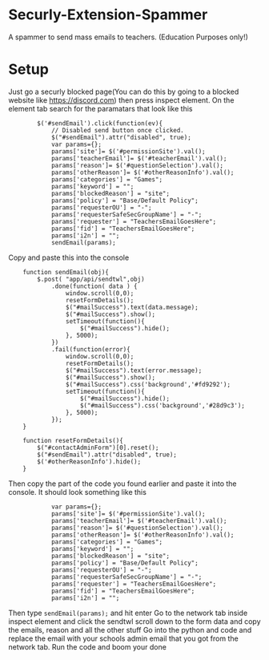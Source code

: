 # Securly-Extension-Spammer
A spammer to send mass emails to teachers. (Education Purposes only!)
# Setup
Just go a securly blocked page(You can do this by going to a blocked website like https://discord.com) then press inspect element. On the element tab search for the paramatars that look like this
```
        $('#sendEmail').click(function(ev){
            // Disabled send button once clicked.
            $("#sendEmail").attr("disabled", true);
            var params={};
            params['site']= $('#permissionSite').val();
            params['teacherEmail']= $('#teacherEmail').val();
            params['reason']= $('#questionSelection').val();
            params['otherReason']= $('#otherReasonInfo').val();
            params['categories'] = "Games";
            params['keyword'] = "";
            params['blockedReason'] = "site";
            params['policy'] = "Base/Default Policy";
            params['requesterOU'] = "-";
            params['requesterSafeSecGroupName'] = "-";
            params['requester'] = "TeachersEmailGoesHere";
            params['fid'] = "TeachersEmailGoesHere";
            params['i2n'] = "";
            sendEmail(params);
```
Copy and paste this into the console
```
    function sendEmail(obj){
        $.post( "app/api/sendtwl",obj)
            .done(function( data ) {
                window.scroll(0,0);
                resetFormDetails();
                $("#mailSuccess").text(data.message);
                $("#mailSuccess").show();
                setTimeout(function(){
                    $("#mailSuccess").hide();
                }, 5000);
            })
            .fail(function(error){
                window.scroll(0,0);
                resetFormDetails();
                $("#mailSuccess").text(error.message);
                $("#mailSuccess").show();
                $("#mailSuccess").css('background','#fd9292');
                setTimeout(function(){
                    $("#mailSuccess").hide();
                    $("#mailSuccess").css('background','#28d9c3');
                }, 5000);
            });
    }

    function resetFormDetails(){
        $("#contactAdminForm")[0].reset();
        $("#sendEmail").attr("disabled", true);
        $('#otherReasonInfo').hide();
    }
```
Then copy the part of the code you found earlier and paste it into the console.
It should look something like this
```
            var params={};
            params['site']= $('#permissionSite').val();
            params['teacherEmail']= $('#teacherEmail').val();
            params['reason']= $('#questionSelection').val();
            params['otherReason']= $('#otherReasonInfo').val();
            params['categories'] = "Games";
            params['keyword'] = "";
            params['blockedReason'] = "site";
            params['policy'] = "Base/Default Policy";
            params['requesterOU'] = "-";
            params['requesterSafeSecGroupName'] = "-";
            params['requester'] = "TeachersEmailGoesHere";
            params['fid'] = "TeachersEmailGoesHere";
            params['i2n'] = "";
```
Then type ``` sendEmail(params); ``` and hit enter
Go to the network tab inside inspect element and click the sendtwl scroll down to the form data and copy the emails, reason and all the other stuff
Go into the python and code and replace the email with your schools admin email that you got from the network tab.
Run the code and boom your done
